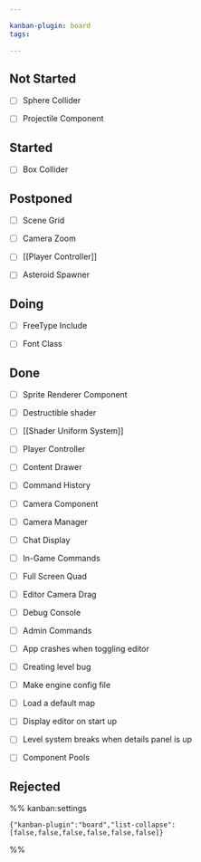 ```yaml
---

kanban-plugin: board
tags: 

---
```


## Not Started

- [ ] Sphere Collider
- [ ] Projectile Component


## Started

- [ ] Box Collider


## Postponed

- [ ] Scene Grid
- [ ] Camera Zoom
- [ ] [[Player Controller]]
- [ ] Asteroid Spawner


## Doing

- [ ] FreeType Include
- [ ] Font Class


## Done

- [ ] Sprite Renderer Component
- [ ] Destructible shader
- [ ] [[Shader Uniform System]]
- [ ] Player Controller
- [ ] Content Drawer
- [ ] Command History
- [ ] Camera Component
- [ ] Camera Manager
- [ ] Chat Display
- [ ] In-Game Commands
- [ ] Full Screen Quad
- [ ] Editor Camera Drag
- [ ] Debug Console
- [ ] Admin Commands
- [ ] App crashes when toggling editor
- [ ] Creating level bug
- [ ] Make engine config file
- [ ] Load a default map
- [ ] Display editor on start up
- [ ] Level system breaks when details panel is up
- [ ] Component Pools


## Rejected





%% kanban:settings
```
{"kanban-plugin":"board","list-collapse":[false,false,false,false,false,false]}
```
%%